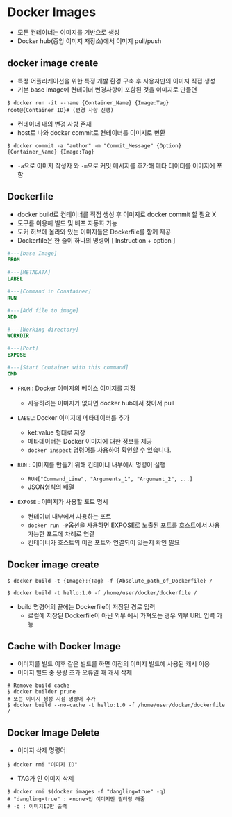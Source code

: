 # Docker Images
- 모든 컨테이너는 이미지를 기반으로 생성
- Docker hub(중앙 이미지 저장소)에서 이미지 pull/push
## docker image create

- 특정 어플리케이션을 위한 특정 개발 환경 구축 후 사용자만의 이미지 직접 생성
- 기본 base image에 컨테이너 변경사항이 포함된 것을 이미지로 만들면 

```shell
$ docker run -it --name {Container_Name} {Image:Tag}
root@{Container_ID}# (변경 사항 진행)
```

- 컨테이너 내의 변경 사항 존재
- host로 나와 docker commit로 컨테이너를 이미지로 변환

```shell
$ docker commit -a "author" -m "Commit_Message" {Option} {Container_Name} {Image:Tag}
```

- `-a`으로 이미지 작성자 와 `-m`으로 커밋 메시지를 추가해 메타 데이터를 이미지에 포함

## Dockerfile
- docker build로 컨테이너를 직접 생성 후 이미지로 docker commit 할 필요 X
- 도구를 이용해 빌드 및 배포 자동화 가능
- 도커 허브에 올라와 있는 이미지들은 Dockerfile를 함께 제공
- Dockerfile은 한 줄이 하나의 명령어 [ Instruction + option ]

```dockerfile
#---[base Image]
FROM

#---[METADATA]
LABEL

#---[Command in Conatainer]
RUN

#---[Add file to image]
ADD

#---[Working directory]
WORKDIR

#---[Port]
EXPOSE

#---[Start Container with this command]
CMD
```

- `FROM` : Docker 이미지의 베이스 이미지를 지정
  - 사용하려는 이미지가 없다면 docker hub에서 찾아서 pull

- `LABEL`: Docker 이미지에 메타데이터를 추가
  - ket:value 형태로 저장
  - 메타데이터는 Docker 이미지에 대한 정보를 제공
  - `docker inspect` 명령어를 사용하여 확인할 수 있습니다.

- `RUN` : 이미지를 만들기 위해 컨테이너 내부에서 명령어 실행
  - `RUN["Command_Line", "Arguments_1", "Argument_2", ...]`
  - JSON형식의 배열

- `EXPOSE` : 이미지가 사용할 포트 명시
    - 컨테이너 내부에서 사용하는 포트
    - `docker run -P`옵션을 사용하면 EXPOSE로 노출된 포트를 호스트에서 사용 가능한 포트에 차례로 연결
    - 컨테이너가 호스트의 어떤 포트와 연결되어 있는지 확인 필요



## Docker image create
```shell
$ docker build -t {Image}:{Tag} -f {Absolute_path_of_Dockerfile} /

$ docker build -t hello:1.0 -f /home/user/docker/dockerfile /
```
- build 명령어의 끝에는 Dockerfile이 저장된 경로 입력
    - 로컬에 저장된 Dockerfile이 아닌 외부 에서 가져오는 경우 외부 URL 입력 가능


## Cache with Docker Image
- 이미지를 빌드 이후 같은 빌드를 하면 이전의 이미지 빌드에 사용된 캐시 이용
- 이미지 빌드 중 용량 초과 오류일 때 캐시 삭제
```shell
# Remove build cache
$ docker builder prune
# 또는 이미지 생성 시점 명령어 추가
$ docker build --no-cache -t hello:1.0 -f /home/user/docker/dockerfile /
```

## Docker Image Delete
- 이미지 삭제 명령어
```shell
$ docker rmi "이미지 ID"
```
- TAG가 <none>인 이미지 삭제
```shell
$ docker rmi $(docker images -f "dangling=true" -q)
# "dangling=true" : <none>인 이미지만 필터링 해줌
# -q : 이미지ID만 출력
```
